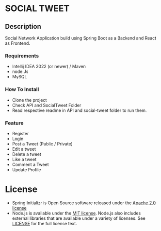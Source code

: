 # SOCIAL TWEET 
## Description
Social Network Application build using Spring Boot as a Backend and React as Frontend.

### Requirements
- Intellij IDEA 2022 (or newer) / Maven
- node.Js
- MySQL

### How To Install
- Clone the project
- Check API and SocialTweet Folder
- Read respective readme in API and social-tweet folder to run them.

### Feature
- Register 
- Login
- Post a Tweet (Public / Private)
- Edit a tweet
- Delete a tweet
- Like a tweet
- Comment a Tweet
- Update Profile

# License
- Spring Initializr is Open Source software released under the [Apache 2.0 license](https://www.apache.org/licenses/LICENSE-2.0.html)
- Node.js is available under the
[MIT license](https://opensource.org/licenses/MIT). Node.js also includes
external libraries that are available under a variety of licenses.  See
[LICENSE](https://github.com/nodejs/node/blob/HEAD/LICENSE) for the full
license text.


